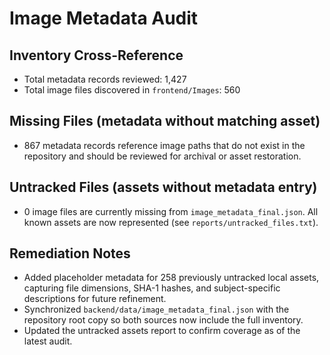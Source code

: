 # Image Metadata Audit

## Inventory Cross-Reference
- Total metadata records reviewed: 1,427
- Total image files discovered in `frontend/Images`: 560

## Missing Files (metadata without matching asset)
- 867 metadata records reference image paths that do not exist in the repository and should be reviewed for archival or asset restoration.

## Untracked Files (assets without metadata entry)
- 0 image files are currently missing from `image_metadata_final.json`. All known assets are now represented (see `reports/untracked_files.txt`).

## Remediation Notes
- Added placeholder metadata for 258 previously untracked local assets, capturing file dimensions, SHA-1 hashes, and subject-specific descriptions for future refinement.
- Synchronized `backend/data/image_metadata_final.json` with the repository root copy so both sources now include the full inventory.
- Updated the untracked assets report to confirm coverage as of the latest audit.
